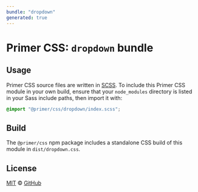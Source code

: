 ```yaml
---
bundle: "dropdown"
generated: true
---
```


# Primer CSS: `dropdown` bundle

## Usage

Primer CSS source files are written in [SCSS]. To include this Primer CSS module in your own build, ensure that your `node_modules` directory is listed in your Sass include paths, then import it with:

```scss
@import "@primer/css/dropdown/index.scss";
```

## Build

The `@primer/css` npm package includes a standalone CSS build of this module in `dist/dropdown.css`.

## License

[MIT](https://github.com/primer/css/blob/master/LICENSE) &copy; [GitHub](https://github.com/)


[scss]: https://sass-lang.com/documentation/syntax#scss
